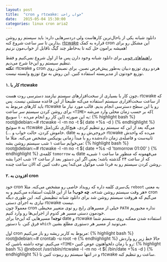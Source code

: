 ```yaml
---
layout: post
title:  "cron و rtcwake: خواب راحت"
date:   2015-05-04 15:30:00
categories: linux cron aria2
---
```

دانلود شبانه یکی از باحال‌ترین کارهاست ولی دردسرهایی داره: باید سیستم رو روشن بذارین تا سر ساعت شروع کنه. [rtcwake] قراره به کمک cron این مشکل رو برای همیشه برامون حل کنه تا به‌خاطر چند گیگ ناقابل از خواب‌مون نزنیم!
<!-- ادامه -->

[راهنماهای خوبی][download-guide] برای دانلود شبانه وجود دارن پس ما از اول شروع نمی‌کنیم و فقط تنظیم سیستم رو این‌جا شرح می‌دیم.  
**نکته:** rtcwake و cron هردو روی توزیع دبیان به‌طور پیش‌فرض نصبن. برای نصبش روی توزیع خودتون از مدیربسته استفاده کنین. این روش به نوع توزیع وابسته نیست.

#### ۱. کار با rtcwake ####
چون کار با بسیاری از سخت‌افزارهای سیستم نیازمند دسترسی روت هست، rtcwake که از ساعت سخت‌افزاری سیستم استفاده می‌کنه طبیعتاً از این قاعده مستثنی نیست. پس باید کارهای مربوط به rtcwake رو با این سطح دسترسی انجام بدیم. قالب مورد نیاز ما برای روشن کردن سیستم سر ساعت `<TIME>` که بر حسب زمان محلی وارد می‌شه( سوییچ `l-` این کار رو انجام می‌ده) به این صورته:
{% highlight bash %}
root@debian:~# rtcwake -l -m no -t $( date +%s -d <TIME> )
{% endhighlight %}
سوئیچ `m` به rtcwake می‌گه بعد از این که سیستم رو تنظیم کردی، هیچ‌کاری نکن(مثل خاموش کردن، حالت خواب و ...). date خروجی‌ش رو به rtcwake می‌ده که واحدش ثانیه‌ست و فاصله‌ی زمان داده‌شده رو با مبدأ زمانی یونیکس مشخص می‌کنه. مثلا ما می‌خوایم ساعت ۱ شب سیستم روشن بشه:
{% highlight bash %}
root@debian:~# rtcwake -l -m no -t $( date +%s -d 'tomorrow 01:00' )
{% endhighlight %}
کلمه‌ی `tomorrow‍` به date می‌فهمونه که منظور ما ساعت ۱‍ شبی‌‍ه که از ساعت ۲۴ گذشته باشه؛ یعنی اگر این دستور بعد از ساعت ۱۲ شب اجرا بشه روشن کردن سیستم رو به فردا شب موکول می‌کنه! پس دقت کنین که الان ساعت چنده.

#### ۲. افزودن به cron ####
خود cron یک‌سری کلمه داره که رویداد خاصی رو مشخص می‌کنه. مثلا `reboot` به معنی «هر وقت سیستم روشن شد»‍ه. **چه خوب!** ما از این قابلیت استفاده می‌کنیم و به cron می‌گیم که هروقت سیستم روشن شد برای دانلود شبانه تنظیمش کنه. این طوری دیگه نیازی به اجرای دستی rtcwake نیست.  
معمولا چون cron خیلی از مسیرهای رایج رو توی متغییر محیطی `PATH` نداره مجبوریم خودمون دستی مسیر هر کدوم از اجرایی‌ها رو وارد کنیم.  
**توجه!** مسیرهایی که این‌جا برای date و rtcwake استفاده شدن ممکنه روی سیستم شما فرق کنن. با دستور `which` می‌تونید از مسیر هر دستوری مطلع بشین.  

اول cron مربوط به کاربر ریشه رو باز می‌کنیم:
{% highlight bash %}
root@debian:~# crontab -u root -e
{% endhighlight %}
حالا خط زیر رو واردش می‌کنیم. توجه داشته باشین که `<TIME>` رو با زمان دلخواهتون عوض کنین:
{% highlight bash %}
@reboot /usr/sbin/rtcwake -l -m no -t $( /bin/date +\%s -d <TIME> )
{% endhighlight %}
و در انتها سیستم رو ریبوت کنین تا rtcwake ساعت رو تنظیم کنه.

[rtcwake]: http://forum.ubuntu.ir/index.php?topic=59242.0
[download-guide]: http://forum.ubuntu.ir/index.php/topic,40582.0.html
